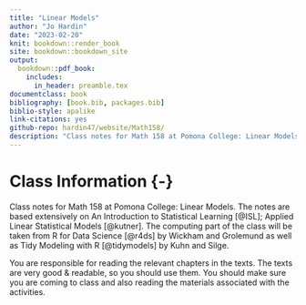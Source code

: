 ```yaml
--- 
title: "Linear Models"
author: "Jo Hardin"
date: "2023-02-20"
knit: bookdown::render_book
site: bookdown::bookdown_site
output:
  bookdown::pdf_book:
    includes:
      in_header: preamble.tex
documentclass: book
bibliography: [book.bib, packages.bib]
biblio-style: apalike
link-citations: yes
github-repo: hardin47/website/Math158/
description: "Class notes for Math 158 at Pomona College: Linear Models.  The notes are based extensively on An Introduction to Statistical Learning by James, Witten, Hastie, and Tibshirani as well as  Applied Linear Statistical Models, 5th edition by Kutner, Nachtsheim, Neter, Li."
---
```



# Class Information {-}

Class notes for Math 158 at Pomona College: Linear Models.  The notes are based extensively on An Introduction to Statistical Learning [@ISL];  Applied Linear Statistical Models [@kutner].  The computing part of the class will be taken from R for Data Science [@r4ds] by Wickham and Grolemund as well as Tidy Modeling with R [@tidymodels] by Kuhn and Silge.


You are responsible for reading the relevant chapters in the texts.  The texts are very good & readable, so you should use them.   You should make sure you are coming to class and also reading the materials associated with the activities. 














